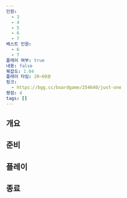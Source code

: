 ```yaml
---
인원:
  - 3
  - 4
  - 5
  - 6
  - 7
베스트 인원:
  - 6
  - 7
플레이 여부: true
내용: false
복잡도: 1.04
플레이 타임: 20~60분
링크:
  - https://bgg.cc/boardgame/254640/just-one
평점: 4
tags: []
---
```

## 개요
## 준비
## 플레이
## 종료